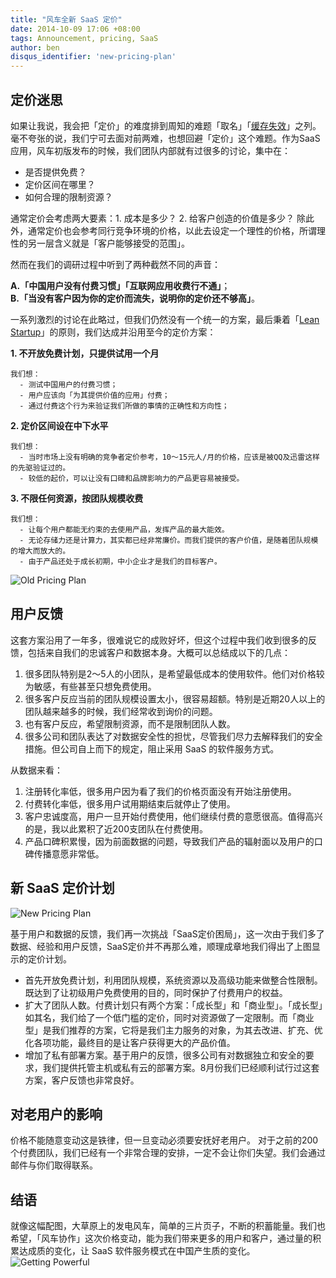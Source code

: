 ```yaml
---
title: "风车全新 SaaS 定价"
date: 2014-10-09 17:06 +08:00
tags: Announcement, pricing, SaaS
author: ben
disqus_identifier: 'new-pricing-plan'
---
```


## 定价迷思
如果让我说，我会把「定价」的难度排到周知的难题「取名」「[缓存失效](http://martinfowler.com/bliki/TwoHardThings.html)」之列。毫不夸张的说，我们宁可去面对前两难，也想回避「定价」这个难题。作为SaaS应用，风车初版发布的时候，我们团队内部就有过很多的讨论，集中在：

  - 是否提供免费？
  - 定价区间在哪里？
  - 如何合理的限制资源？

通常定价会考虑两大要素：1. 成本是多少？ 2. 给客户创造的价值是多少？ 
除此外，通常定价也会参考同行竞争环境的价格，以此去设定一个理性的价格，所谓理性的另一层含义就是「客户能够接受的范围」。

然而在我们的调研过程中听到了两种截然不同的声音：

  **A.「中国用户没有付费习惯」「互联网应用收费行不通」**；  
  **B.「当没有客户因为你的定价而流失，说明你的定价还不够高」**。

一系列激烈的讨论在此略过，但我们仍然没有一个统一的方案，最后秉着「[Lean Startup](http://en.wikipedia.org/wiki/Lean_startup)」的原则，我们达成并沿用至今的定价方案：

  **1. 不开放免费计划，只提供试用一个月**
  
    我们想：
      - 测试中国用户的付费习惯；
      - 用户应该向「为其提供价值的应用」付费；
      - 通过付费这个行为来验证我们所做的事情的正确性和方向性；
  
  **2. 定价区间设在中下水平**

    我们想：
      - 当时市场上没有明确的竞争者定价参考，10～15元人/月的价格，应该是被QQ及迅雷这样的先驱验证过的。
      - 较低的起价，可以让没有口碑和品牌影响力的产品更容易被接受。

  **3. 不限任何资源，按团队规模收费**

    我们想：
      - 让每个用户都能无约束的去使用产品，发挥产品的最大能效。
      - 无论存储力还是计算力，其实都已经非常廉价。而我们提供的客户价值，是随着团队规模的增大而放大的。
      - 由于产品还处于成长初期，中小企业才是我们的目标客户。

![Old Pricing Plan](new-pricing-plan/old-pricing-plan.jpg)

## 用户反馈

这套方案沿用了一年多，很难说它的成败好坏，但这个过程中我们收到很多的反馈，包括来自我们的忠诚客户和数据本身。大概可以总结成以下的几点：

  1. 很多团队特别是2～5人的小团队，是希望最低成本的使用软件。他们对价格较为敏感，有些甚至只想免费使用。
  2. 很多客户反应当前的团队规模设置太小，很容易超额。特别是近期20人以上的团队越来越多的时候，我们经常收到询价的问题。
  3. 也有客户反应，希望限制资源，而不是限制团队人数。
  4. 很多公司和团队表达了对数据安全性的担忧，尽管我们尽力去解释我们的安全措施。但公司自上而下的规定，阻止采用 SaaS 的软件服务方式。

从数据来看：

  1. 注册转化率低，很多用户因为看了我们的价格页面没有开始注册使用。
  2. 付费转化率低，很多用户试用期结束后就停止了使用。 
  3. 客户忠诚度高，用户一旦开始付费使用，他们继续付费的意愿很高。值得高兴的是，我以此累积了近200支团队在付费使用。
  4. 产品口碑积累慢，因为前面数据的问题，导致我们产品的辐射面以及用户的口碑传播意愿非常低。


## 新 SaaS 定价计划

![New Pricing Plan](new-pricing-plan/new-pricing-plan.jpg)

基于用户和数据的反馈，我们再一次挑战「SaaS定价困局」，这一次由于我们多了数据、经验和用户反馈，SaaS定价并不再那么难，顺理成章地我们得出了上图显示的定价计划。

 * 首先开放免费计划，利用团队规模，系统资源以及高级功能来做整合性限制。既达到了让初级用户免费使用的目的，同时保护了付费用户的权益。
 * 扩大了团队人数。付费计划只有两个方案：「成长型」和「商业型」。「成长型」如其名，我们给了一个低门槛的定价，同时对资源做了一定限制。而「商业型」是我们推荐的方案，它将是我们主力服务的对象，为其去改进、扩充、优化各项功能，最终目的是让客户获得更大的产品价值。
 * 增加了私有部署方案。基于用户的反馈，很多公司有对数据独立和安全的要求，我们提供托管主机或私有云的部署方案。8月份我们已经顺利试行过这套方案，客户反馈也非常良好。

## 对老用户的影响

价格不能随意变动这是铁律，但一旦变动必须要安抚好老用户。
对于之前的200个付费团队，我们已经有一个非常合理的安排，一定不会让你们失望。我们会通过邮件与你们取得联系。

## 结语

就像这幅配图，大草原上的发电风车，简单的三片页子，不断的积蓄能量。我们也希望，「风车协作」这次价格变动，能为我们带来更多的用户和客户，通过量的积累达成质的变化，让 SaaS 软件服务模式在中国产生质的变化。
![Getting Powerful](new-pricing-plan/getting-powerful.jpg)
